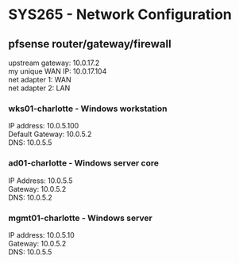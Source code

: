 # SYS265 - Network Configuration

## pfsense router/gateway/firewall
upstream gateway: 10.0.17.2 \
my unique WAN IP: 10.0.17.104 \
net adapter 1: WAN \
net adapter 2: LAN

### wks01-charlotte - Windows workstation
IP address: 10.0.5.100\
Default Gateway: 10.0.5.2\
DNS: 10.0.5.5

### ad01-charlotte - Windows server core
IP Address: 10.0.5.5\
Gateway: 10.0.5.2\
DNS: 10.0.5.2

### mgmt01-charlotte - Windows server
IP address: 10.0.5.10\
Gateway: 10.0.5.2\
DNS: 10.0.5.5
